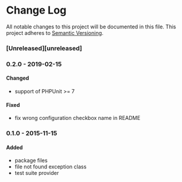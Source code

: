 # Change Log
All notable changes to this project will be documented in this file.
This project adheres to [Semantic Versioning](http://semver.org/).

### [Unreleased][unreleased]

### 0.2.0 - 2019-02-15
#### Changed
- support of PHPUnit >= 7

#### Fixed
- fix wrong configuration checkbox name in README

### 0.1.0 - 2015-11-15
#### Added
- package files
- file not found exception class
- test suite provider
